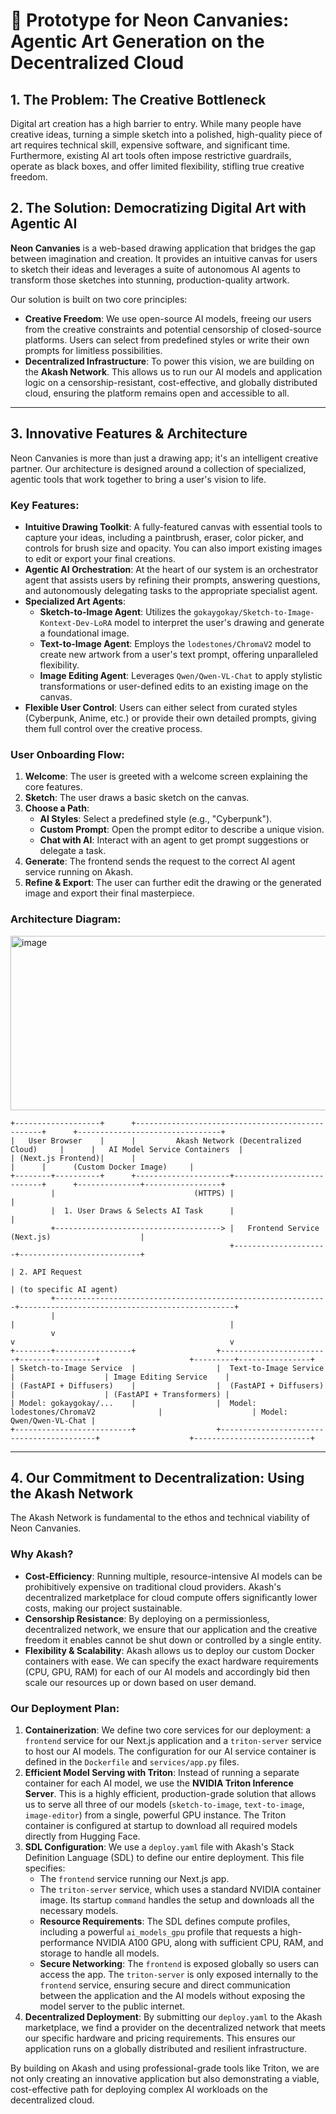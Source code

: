 # 🎨 Prototype for Neon Canvanies: Agentic Art Generation on the Decentralized Cloud 

## 1. The Problem: The Creative Bottleneck

Digital art creation has a high barrier to entry. While many people have creative ideas, turning a simple sketch into a polished, high-quality piece of art requires technical skill, expensive software, and significant time. Furthermore, existing AI art tools often impose restrictive guardrails, operate as black boxes, and offer limited flexibility, stifling true creative freedom.

## 2. The Solution: Democratizing Digital Art with Agentic AI

**Neon Canvanies** is a web-based drawing application that bridges the gap between imagination and creation. It provides an intuitive canvas for users to sketch their ideas and leverages a suite of autonomous AI agents to transform those sketches into stunning, production-quality artwork.

Our solution is built on two core principles:
*   **Creative Freedom**: We use open-source AI models, freeing our users from the creative constraints and potential censorship of closed-source platforms. Users can select from predefined styles or write their own prompts for limitless possibilities.
*   **Decentralized Infrastructure**: To power this vision, we are building on the **Akash Network**. This allows us to run our AI models and application logic on a censorship-resistant, cost-effective, and globally distributed cloud, ensuring the platform remains open and accessible to all.

---

## 3. Innovative Features & Architecture

Neon Canvanies is more than just a drawing app; it's an intelligent creative partner. Our architecture is designed around a collection of specialized, agentic tools that work together to bring a user's vision to life.

### Key Features:

*   **Intuitive Drawing Toolkit**: A fully-featured canvas with essential tools to capture your ideas, including a paintbrush, eraser, color picker, and controls for brush size and opacity. You can also import existing images to edit or export your final creations.
*   **Agentic AI Orchestration**: At the heart of our system is an orchestrator agent that assists users by refining their prompts, answering questions, and autonomously delegating tasks to the appropriate specialist agent.
*   **Specialized Art Agents**:
    *   **Sketch-to-Image Agent**: Utilizes the `gokaygokay/Sketch-to-Image-Kontext-Dev-LoRA` model to interpret the user's drawing and generate a foundational image.
    *   **Text-to-Image Agent**: Employs the `lodestones/ChromaV2` model to create new artwork from a user's text prompt, offering unparalleled flexibility.
    *   **Image Editing Agent**: Leverages `Qwen/Qwen-VL-Chat` to apply stylistic transformations or user-defined edits to an existing image on the canvas.
*   **Flexible User Control**: Users can either select from curated styles (Cyberpunk, Anime, etc.) or provide their own detailed prompts, giving them full control over the creative process.

### User Onboarding Flow:

1.  **Welcome**: The user is greeted with a welcome screen explaining the core features.
2.  **Sketch**: The user draws a basic sketch on the canvas.
3.  **Choose a Path**:
    *   **AI Styles**: Select a predefined style (e.g., "Cyberpunk").
    *   **Custom Prompt**: Open the prompt editor to describe a unique vision.
    *   **Chat with AI**: Interact with an agent to get prompt suggestions or delegate a task.
4.  **Generate**: The frontend sends the request to the correct AI agent service running on Akash.
5.  **Refine & Export**: The user can further edit the drawing or the generated image and export their final masterpiece.

### Architecture Diagram:

<img width="512" height="279" alt="image" src="https://github.com/user-attachments/assets/09b5760c-bc68-4ae1-822a-df35b5d10a78" />


```
+-------------------+      +-------------------------------------------------+      +--------------------------------+
|   User Browser    |      |         Akash Network (Decentralized Cloud)     |      |   AI Model Service Containers  |
| (Next.js Frontend)|      |                                                 |      |      (Custom Docker Image)     |
+--------+----------+      +---------------------+---------------------------+      +--------------+-----------------+
         |                               (HTTPS) |                                                 |
         |  1. User Draws & Selects AI Task      |                                                 |
         +-------------------------------------> |   Frontend Service (Next.js)                    |
                                                 +---------------------+---------------------------+
                                                                       | 2. API Request
                                                                       | (to specific AI agent)
         +-------------------------------------------------------------+------------------------------------------------+
         |                                                             |                                                |
         v                                                             v                                                v
+--------+-----------------+                  +------------------------+-----------------+                    +---------+----------------+
| Sketch-to-Image Service  |                  |  Text-to-Image Service                   |                    | Image Editing Service    |
| (FastAPI + Diffusers)    |                  |  (FastAPI + Diffusers)                   |                    | (FastAPI + Transformers) |
| Model: gokaygokay/...    |                  |  Model: lodestones/ChromaV2              |                    | Model: Qwen/Qwen-VL-Chat |
+--------------------------+                  +------------------------------------------+                    +--------------------------+
```

---

## 4. Our Commitment to Decentralization: Using the Akash Network

The Akash Network is fundamental to the ethos and technical viability of Neon Canvanies.

### Why Akash?
*   **Cost-Efficiency**: Running multiple, resource-intensive AI models can be prohibitively expensive on traditional cloud providers. Akash's decentralized marketplace for cloud compute offers significantly lower costs, making our project sustainable.
*   **Censorship Resistance**: By deploying on a permissionless, decentralized network, we ensure that our application and the creative freedom it enables cannot be shut down or controlled by a single entity.
*   **Flexibility & Scalability**: Akash allows us to deploy our custom Docker containers with ease. We can specify the exact hardware requirements (CPU, GPU, RAM) for each of our AI models and accordingly bid then scale our resources up or down based on user demand.

### Our Deployment Plan:

1.  **Containerization**: We define two core services for our deployment: a `frontend` service for our Next.js application and a `triton-server` service to host our AI models. The configuration for our AI service container is defined in the `Dockerfile` and `services/app.py` files.
2.  **Efficient Model Serving with Triton**: Instead of running a separate container for each AI model, we use the **NVIDIA Triton Inference Server**. This is a highly efficient, production-grade solution that allows us to serve all three of our models (`sketch-to-image`, `text-to-image`, `image-editor`) from a single, powerful GPU instance. The Triton container is configured at startup to download all required models directly from Hugging Face.
3.  **SDL Configuration**: We use a `deploy.yaml` file with Akash's Stack Definition Language (SDL) to define our entire deployment. This file specifies:
    *   The `frontend` service running our Next.js app.
    *   The `triton-server` service, which uses a standard NVIDIA container image. Its startup `command` handles the setup and downloads all the necessary models.
    *   **Resource Requirements**: The SDL defines compute profiles, including a powerful `ai_models_gpu` profile that requests a high-performance NVIDIA A100 GPU, along with sufficient CPU, RAM, and storage to handle all models.
    *   **Secure Networking**: The `frontend` is exposed globally so users can access the app. The `triton-server` is only exposed internally to the `frontend` service, ensuring secure and direct communication between the application and the AI models without exposing the model server to the public internet.
4.  **Decentralized Deployment**: By submitting our `deploy.yaml` to the Akash marketplace, we find a provider on the decentralized network that meets our specific hardware and pricing requirements. This ensures our application runs on a globally distributed and resilient infrastructure.

By building on Akash and using professional-grade tools like Triton, we are not only creating an innovative application but also demonstrating a viable, cost-effective path for deploying complex AI workloads on the decentralized cloud.
